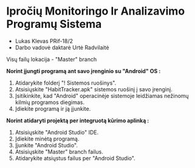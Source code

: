 # Ipročių Monitoringo Ir Analizavimo Programų Sistema
- Lukas Klevas PRif-18/2
- Darbo vadovė daktarė Urtė Radvilaitė

Visų failų lokacija - "Master" branch

**Norint įjungti programą ant savo įrenginio su "Android" OS :**
1. Atidarykite folderį "! Sistemos ruošinys".
2. Atsisiųskite "HabitTracker.apk" sistemos ruošinį į savo įrenginį.
3. Įsitikinkite, kad "Android" operacinėje sistemoje leidžiamas nežinomų kilmių programos diegimas.
4. Įdiekite programą ir ją įjunkite.

**Norint atidaryti projektą per integruotą kūrimo aplinką :**
1. Atsisiųskite "Android Studio" IDE.
2. Įdiekite minėtą programą.
3. Įjunkite "Android Studio".
4. Atsisiųskite "Master" branch failus.
5. Atidarykite atsiųstus failus per "Android Studio".
